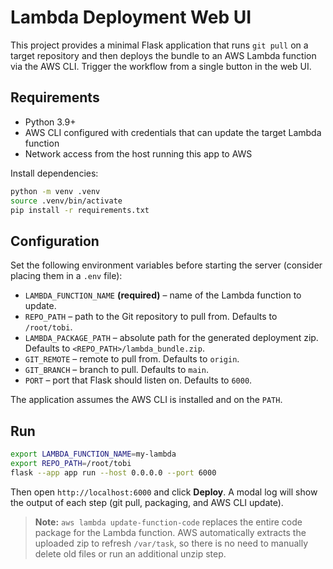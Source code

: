 # Lambda Deployment Web UI

This project provides a minimal Flask application that runs `git pull` on a target repository and then deploys the bundle to an AWS Lambda function via the AWS CLI. Trigger the workflow from a single button in the web UI.

## Requirements

- Python 3.9+
- AWS CLI configured with credentials that can update the target Lambda function
- Network access from the host running this app to AWS

Install dependencies:

```bash
python -m venv .venv
source .venv/bin/activate
pip install -r requirements.txt
```

## Configuration

Set the following environment variables before starting the server (consider placing them in a `.env` file):

- `LAMBDA_FUNCTION_NAME` **(required)** – name of the Lambda function to update.
- `REPO_PATH` – path to the Git repository to pull from. Defaults to `/root/tobi`.
- `LAMBDA_PACKAGE_PATH` – absolute path for the generated deployment zip. Defaults to `<REPO_PATH>/lambda_bundle.zip`.
- `GIT_REMOTE` – remote to pull from. Defaults to `origin`.
- `GIT_BRANCH` – branch to pull. Defaults to `main`.
- `PORT` – port that Flask should listen on. Defaults to `6000`.

The application assumes the AWS CLI is installed and on the `PATH`.

## Run

```bash
export LAMBDA_FUNCTION_NAME=my-lambda
export REPO_PATH=/root/tobi
flask --app app run --host 0.0.0.0 --port 6000
```

Then open `http://localhost:6000` and click **Deploy**. A modal log will show the output of each step (git pull, packaging, and AWS CLI update).

> **Note:** `aws lambda update-function-code` replaces the entire code package for the Lambda function. AWS automatically extracts the uploaded zip to refresh `/var/task`, so there is no need to manually delete old files or run an additional unzip step.
